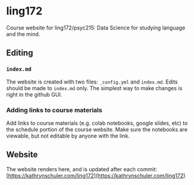 # ling172

Course website for ling172/psyc215: Data Science for studying language and the mind.

## Editing

### `index.md`

The website is created with two files: `_config.yml` and `index.md`. Edits should be made to `index.md` only. The simplest way to make changes is right in the github GUI. 

### Adding links to course materials

Add links to course materials (e.g. colab notebooks, google slides, etc) to the schedule portion of the course website. Make sure the notebooks are viewable, but not editable by anyone with the link. 

## Website

The website renders here, and is updated after each commit: [https://kathrynschuler.com/ling172](https://kathrynschuler.com/ling172)

